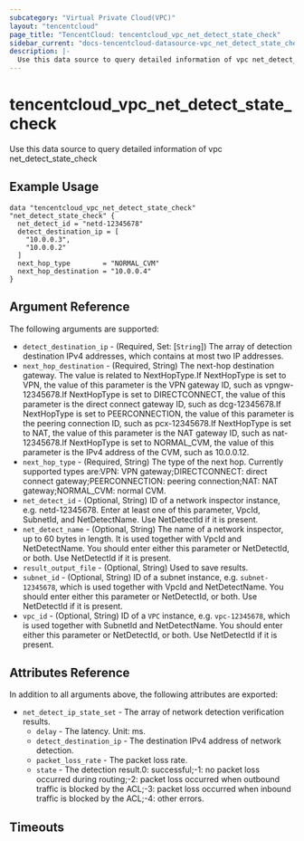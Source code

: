 ```yaml
---
subcategory: "Virtual Private Cloud(VPC)"
layout: "tencentcloud"
page_title: "TencentCloud: tencentcloud_vpc_net_detect_state_check"
sidebar_current: "docs-tencentcloud-datasource-vpc_net_detect_state_check"
description: |-
  Use this data source to query detailed information of vpc net_detect_state_check
---
```


# tencentcloud_vpc_net_detect_state_check

Use this data source to query detailed information of vpc net_detect_state_check

## Example Usage

```hcl
data "tencentcloud_vpc_net_detect_state_check" "net_detect_state_check" {
  net_detect_id = "netd-12345678"
  detect_destination_ip = [
    "10.0.0.3",
    "10.0.0.2"
  ]
  next_hop_type        = "NORMAL_CVM"
  next_hop_destination = "10.0.0.4"
}
```

## Argument Reference

The following arguments are supported:

* `detect_destination_ip` - (Required, Set: [`String`]) The array of detection destination IPv4 addresses, which contains at most two IP addresses.
* `next_hop_destination` - (Required, String) The next-hop destination gateway. The value is related to NextHopType.If NextHopType is set to VPN, the value of this parameter is the VPN gateway ID, such as vpngw-12345678.If NextHopType is set to DIRECTCONNECT, the value of this parameter is the direct connect gateway ID, such as dcg-12345678.If NextHopType is set to PEERCONNECTION, the value of this parameter is the peering connection ID, such as pcx-12345678.If NextHopType is set to NAT, the value of this parameter is the NAT gateway ID, such as nat-12345678.If NextHopType is set to NORMAL_CVM, the value of this parameter is the IPv4 address of the CVM, such as 10.0.0.12.
* `next_hop_type` - (Required, String) The type of the next hop. Currently supported types are:VPN: VPN gateway;DIRECTCONNECT: direct connect gateway;PEERCONNECTION: peering connection;NAT: NAT gateway;NORMAL_CVM: normal CVM.
* `net_detect_id` - (Optional, String) ID of a network inspector instance, e.g. netd-12345678. Enter at least one of this parameter, VpcId, SubnetId, and NetDetectName. Use NetDetectId if it is present.
* `net_detect_name` - (Optional, String) The name of a network inspector, up to 60 bytes in length. It is used together with VpcId and NetDetectName. You should enter either this parameter or NetDetectId, or both. Use NetDetectId if it is present.
* `result_output_file` - (Optional, String) Used to save results.
* `subnet_id` - (Optional, String) ID of a subnet instance, e.g. `subnet-12345678`, which is used together with VpcId and NetDetectName. You should enter either this parameter or NetDetectId, or both. Use NetDetectId if it is present.
* `vpc_id` - (Optional, String) ID of a `VPC` instance, e.g. `vpc-12345678`, which is used together with SubnetId and NetDetectName. You should enter either this parameter or NetDetectId, or both. Use NetDetectId if it is present.

## Attributes Reference

In addition to all arguments above, the following attributes are exported:

* `net_detect_ip_state_set` - The array of network detection verification results.
  * `delay` - The latency. Unit: ms.
  * `detect_destination_ip` - The destination IPv4 address of network detection.
  * `packet_loss_rate` - The packet loss rate.
  * `state` - The detection result.0: successful;-1: no packet loss occurred during routing;-2: packet loss occurred when outbound traffic is blocked by the ACL;-3: packet loss occurred when inbound traffic is blocked by the ACL;-4: other errors.


## Timeouts

<no value>


